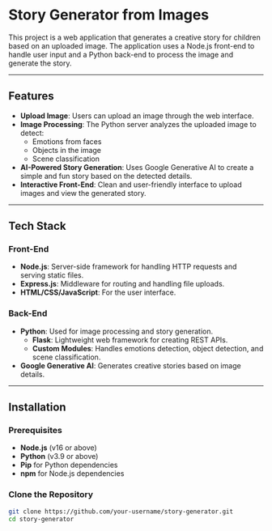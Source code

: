 # Story Generator from Images

This project is a web application that generates a creative story for children based on an uploaded image. The application uses a Node.js front-end to handle user input and a Python back-end to process the image and generate the story.

---

## Features

- **Upload Image**: Users can upload an image through the web interface.
- **Image Processing**: The Python server analyzes the uploaded image to detect:
  - Emotions from faces
  - Objects in the image
  - Scene classification
- **AI-Powered Story Generation**: Uses Google Generative AI to create a simple and fun story based on the detected details.
- **Interactive Front-End**: Clean and user-friendly interface to upload images and view the generated story.

---

## Tech Stack

### Front-End
- **Node.js**: Server-side framework for handling HTTP requests and serving static files.
- **Express.js**: Middleware for routing and handling file uploads.
- **HTML/CSS/JavaScript**: For the user interface.

### Back-End
- **Python**: Used for image processing and story generation.
  - **Flask**: Lightweight web framework for creating REST APIs.
  - **Custom Modules**: Handles emotions detection, object detection, and scene classification.
- **Google Generative AI**: Generates creative stories based on image details.

---

## Installation

### Prerequisites
- **Node.js** (v16 or above)
- **Python** (v3.9 or above)
- **Pip** for Python dependencies
- **npm** for Node.js dependencies

### Clone the Repository
```bash
git clone https://github.com/your-username/story-generator.git
cd story-generator
